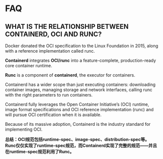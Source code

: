 # FAQ
## WHAT IS THE RELATIONSHIP BETWEEN CONTAINERD, OCI AND RUNC?
Docker donated the OCI specification to the Linux Foundation in 2015, along with a reference implementation called runc.

**Containerd** integrates **OCI/runc** into a feature-complete, production-ready core container runtime. 

**Runc** is a component of **containerd**, the executor for containers. 

Containerd has a wider scope than just executing containers: downloading container images, managing storage and network interfaces, calling runc with the right parameters to run containers. 

Containerd fully leverages the Open Container Initiative’s (OCI) runtime, image format specifications and OCI reference implementation (runc) and will pursue OCI certification when it is available. 

Because of its massive adoption, Containerd is the industry standard for implementing OCI.

**总结：OCI规范包括runtime-spec、image-spec、distribution-spec等。Runc仅仅实现了runtime-spec规范，而Containerd实现了完整的规范——并且在runtime-spec规范利用了Runc。**